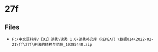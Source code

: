 # 27f

## Files

- `F:/中文语料库/【01】读秀\读秀 1.0\读秀补充库（REPEAT）\数据014\2022-02-21\ff\27f\刑法的精神与范畴_10385440.zip`
